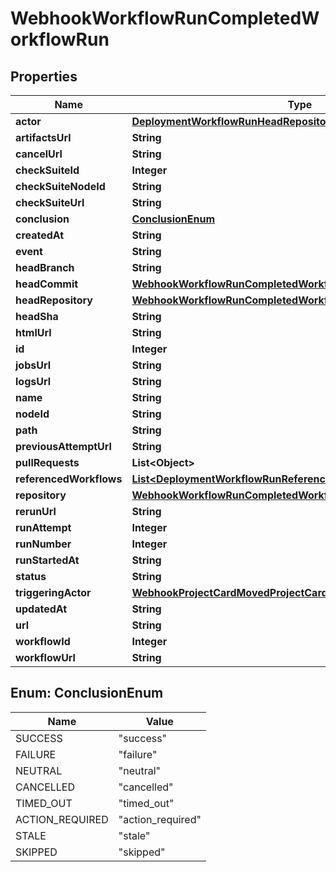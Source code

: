 

# WebhookWorkflowRunCompletedWorkflowRun


## Properties

| Name | Type | Description | Notes |
|------------ | ------------- | ------------- | -------------|
|**actor** | [**DeploymentWorkflowRunHeadRepositoryOwner**](DeploymentWorkflowRunHeadRepositoryOwner.md) |  |  |
|**artifactsUrl** | **String** |  |  |
|**cancelUrl** | **String** |  |  |
|**checkSuiteId** | **Integer** |  |  |
|**checkSuiteNodeId** | **String** |  |  |
|**checkSuiteUrl** | **String** |  |  |
|**conclusion** | [**ConclusionEnum**](#ConclusionEnum) |  |  |
|**createdAt** | **String** |  |  |
|**event** | **String** |  |  |
|**headBranch** | **String** |  |  |
|**headCommit** | [**WebhookWorkflowRunCompletedWorkflowRunAllOfHeadCommit**](WebhookWorkflowRunCompletedWorkflowRunAllOfHeadCommit.md) |  |  |
|**headRepository** | [**WebhookWorkflowRunCompletedWorkflowRunAllOfHeadRepository**](WebhookWorkflowRunCompletedWorkflowRunAllOfHeadRepository.md) |  |  |
|**headSha** | **String** |  |  |
|**htmlUrl** | **String** |  |  |
|**id** | **Integer** |  |  |
|**jobsUrl** | **String** |  |  |
|**logsUrl** | **String** |  |  |
|**name** | **String** |  |  |
|**nodeId** | **String** |  |  |
|**path** | **String** |  |  |
|**previousAttemptUrl** | **String** |  |  |
|**pullRequests** | **List&lt;Object&gt;** |  |  |
|**referencedWorkflows** | [**List&lt;DeploymentWorkflowRunReferencedWorkflowsInner&gt;**](DeploymentWorkflowRunReferencedWorkflowsInner.md) |  |  [optional] |
|**repository** | [**WebhookWorkflowRunCompletedWorkflowRunAllOfHeadRepository**](WebhookWorkflowRunCompletedWorkflowRunAllOfHeadRepository.md) |  |  |
|**rerunUrl** | **String** |  |  |
|**runAttempt** | **Integer** |  |  |
|**runNumber** | **Integer** |  |  |
|**runStartedAt** | **String** |  |  |
|**status** | **String** |  |  |
|**triggeringActor** | [**WebhookProjectCardMovedProjectCardAllOfCreator**](WebhookProjectCardMovedProjectCardAllOfCreator.md) |  |  |
|**updatedAt** | **String** |  |  |
|**url** | **String** |  |  |
|**workflowId** | **Integer** |  |  |
|**workflowUrl** | **String** |  |  |



## Enum: ConclusionEnum

| Name | Value |
|---- | -----|
| SUCCESS | &quot;success&quot; |
| FAILURE | &quot;failure&quot; |
| NEUTRAL | &quot;neutral&quot; |
| CANCELLED | &quot;cancelled&quot; |
| TIMED_OUT | &quot;timed_out&quot; |
| ACTION_REQUIRED | &quot;action_required&quot; |
| STALE | &quot;stale&quot; |
| SKIPPED | &quot;skipped&quot; |



